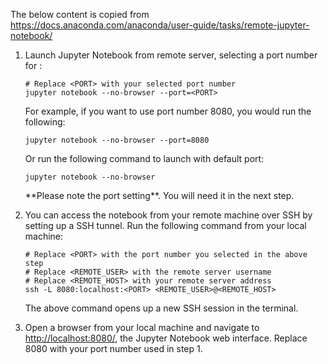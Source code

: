 The below content is copied from <https://docs.anaconda.com/anaconda/user-guide/tasks/remote-jupyter-notebook/>

1. Launch Jupyter Notebook from remote server, selecting a port number for <PORT>:

   <div>

   <div>

   <div>

   <div>

   ```
   # Replace <PORT> with your selected port number
   jupyter notebook --no-browser --port=<PORT>
   
   ```

   </div>
   </div>
   </div>
   </div>For example, if you want to use port number 8080, you would run the following:

   <div>

   <div>

   <div>

   <div>

   ```
   jupyter notebook --no-browser --port=8080
   
   ```

   </div>
   </div>
   </div>
   </div>Or run the following command to launch with default port:

   <div>

   <div>

   <div>

   <div>

   ```
   jupyter notebook --no-browser
   
   ```

   </div>
   </div>
   </div>
   </div>**Please note the port setting**. You will need it in the next step.
2. You can access the notebook from your remote machine over SSH by setting up a SSH tunnel. Run the following command from your local machine:

   <div>

   <div>

   <div>

   <div>

   ```
   # Replace <PORT> with the port number you selected in the above step
   # Replace <REMOTE_USER> with the remote server username
   # Replace <REMOTE_HOST> with your remote server address
   ssh -L 8080:localhost:<PORT> <REMOTE_USER>@<REMOTE_HOST>
   
   ```

   </div>
   </div>
   </div>
   </div>The above command opens up a new SSH session in the terminal.
3. Open a browser from your local machine and navigate to <http://localhost:8080/>, the Jupyter Notebook web interface. Replace 8080 with your port number used in step 1.